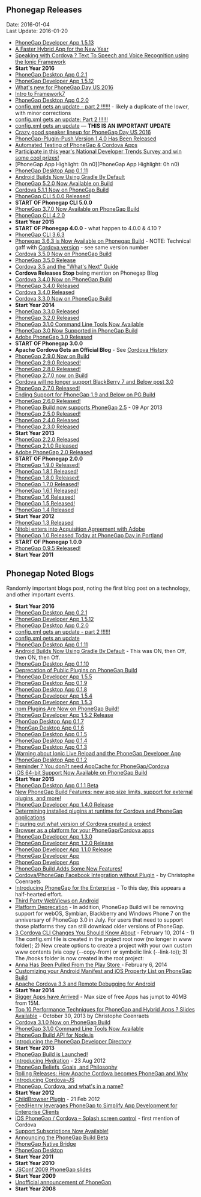 ## Phonegap Releases ##
Date: 2016-01-04<br>
Last Update: 2016-01-20

- [PhoneGap Developer App 1.5.13](http://phonegap.com/blog/2016/01/18/1.5.13-Release)
- [A Faster Hybrid App for the New Year](http://devgirl.org/2016/01/11/a-faster-hybrid-app-for-the-new-year/)
- [Speaking with Cordova ? Text To Speech and Voice Recognition using the Ionic Framework](http://devgirl.org/2016/01/08/speaking-with-cordova/)
- **Start Year 2016**
- [PhoneGap Desktop App 0.2.1](http://phonegap.com/blog/2015/12/22/phonegap-app-desktop-0-2-1)
- [PhoneGap Developer App 1.5.12](http://phonegap.com/blog/2015/12/16/1.5.12-Release)
- [What's new for PhoneGap Day US 2016](http://phonegap.com/blog/2015/12/01/whats-new-for-phonegap-day-us-2016)
- [Intro to Framework7](http://phonegap.com/blog/2015/11/30/framework7)
- [PhoneGap Desktop App 0.2.0](http://phonegap.com/blog/2015/11/23/phonegap-app-desktop-0-2-0)
- [config.xml gets an update - part 2 !!!!!!](http://phonegap.com/blog/2015/11/19/config_xml_changes_part_two) - likely a duplicate of the lower, with minor corrections
- [config.xml gets an update: Part 2 !!!!!!](http://phonegap.com/blog/2015/11/17/config_xml_changes_part_2)
- [config.xml gets an update](http://phonegap.com/blog/2015/11/17/config_xml_update) &mdash; **THIS IS AN IMPORTANT UPDATE**
- [Crazy good speaker lineup for PhoneGap Day US 2016](http://phonegap.com/blog/2015/11/09/phonegap-day-us-2016-speakers)
- [PhoneGap-Plugin-Push Version 1.4.0 Has Been Released](http://simonmacdonald.blogspot.com/2015/10/phonegap-plugin-push-version-140-has.html)
- [Automated Testing of PhoneGap & Cordova Apps](http://phonegap.com/blog/2015/10/27/testmunk-guest-post)
- [Participate in this year's National Developer Trends Survey and win some cool prizes!](http://phonegap.com/blog/2015/10/22/national-developer-trends-survey)
- [PhoneGap App Highlight: 0h n0](PhoneGap App Highlight: 0h n0)
- [PhoneGap Desktop App 0.1.11](http://phonegap.com/blog/2015/09/29/phonegap-app-desktop-0-1-11)
- [Android Builds Now Using Gradle By Default](http://phonegap.com/blog/2015/09/28/android-using-gradle)
- [PhoneGap 5.2.0 Now Available on Build](http://phonegap.com/blog/2015/09/23/phonegap_520_now_on_build)
- [Cordova 5.1.1 Now on PhoneGap Build](http://phonegap.com/blog/2015/06/16/phonegap-updated-on-build)
- [PhoneGap CLI 5.0.0 Released!](http://phonegap.com/blog/2015/04/28/phonegap-cli-5.0.0-0.27.0)
- **START OF Phonegap CLI 5.0.0**
- [PhoneGap 3.7.0 Now Available on PhoneGap Build](http://phonegap.com/blog/2015/02/17/phonegap-3_7_0-now-on-build)
- [PhoneGap CLI 4.2.0](http://phonegap.com/blog/2015/01/14/phonegap-cli-4-2-0)
- **Start Year 2015**
- **START OF Phonegap 4.0.0** - what happen to 4.0.0 & 4.10 ?
- [PhoneGap CLI 3.6.3](http://phonegap.com/blog/2014/11/13/phonegap-cli-3-6-3)
- [Phonegap 3.6.3 is Now Available on Phonegap Build](http://phonegap.com/blog/2014/09/30/phonegap-3_6_3-now-on-build) - NOTE: Technical gaff with [Cordova version](cordova.md) - see same version number
- [Cordova 3.5.0 Now on PhoneGap Build](http://phonegap.com/blog/2014/07/17/cordova-3_5-now-on-build)
- [PhoneGap 3.5.0 Release](http://phonegap.com/blog/2014/06/12/phonegap-3_5_release)
- [Cordova 3.5 and the "What's Next" Guide ](http://www.raymondcamden.com/index.cfm/2014/5/27/Cordova-35-and-Whats-Next-Guide)
- **Cordova Releases Stop** being mention on Phonegap Blog
- [Cordova 3.4.0 Now on PhoneGap Build](http://phonegap.com/blog/2014/04/07/cordova-3_4-now-on-build)
- [PhoneGap 3.4.0 Released](http://phonegap.com/blog/2014/03/04/phonegap-3-4-release)
- [Cordova 3.4.0 Released](http://www.raymondcamden.com/index.cfm/2014/2/21/Cordova-340-Released)
- [Cordova 3.3.0 Now on PhoneGap Build](http://phonegap.com/blog/2014/01/28/cordova-3_3-now-on-build)
- **Start Year 2014**
- [PhoneGap 3.3.0 Released](http://phonegap.com/blog/2013/12/13/phonegap-release)
- [PhoneGap 3.2.0 Released](http://phonegap.com/blog/2013/11/28/phonegap-320-released)
- [PhoneGap 3.1.0 Command Line Tools Now Available](http://phonegap.com/blog/2013/10/17/phonegap-310-release)
- [PhoneGap 3.0 Now Supported in PhoneGap Build](http://phonegap.com/blog/2013/10/01/phonegap-30-now-supported)
- [Adobe PhoneGap 3.0 Released](http://phonegap.com/blog/2013/07/19/adobe-phonegap-3.0-released)
- **START OF Phonegap 3.0.0**
- **Apache Cordova Gets an Official Blog** - See [Cordova History](cordova.md)
- [PhoneGap 2.9.0 Now on Build](http://phonegap.com/blog/build/phonegap-2-9-now-on-build/)
- [PhoneGap 2.9.0 Released!](http://phonegap.com/blog/2013/06/26/pg-290-released)
- [PhoneGap 2.8.0 Released!](http://phonegap.com/blog/2013/06/07/pg-280-released)
- [PhoneGap 2.7.0 now on Build](http://phonegap.com/blog/build/phonegap-2-7-0-now-on-build/)
- [Cordova will no longer support BlackBerry 7 and Below post 3.0](http://phonegap.com/blog/2013/05/16/cordova-will-no-longer-support-bb)
- [PhoneGap 2.7.0 Released!](http://phonegap.com/blog/2013/04/30/pg-270-released)
- [Ending Support for PhoneGap 1.9 and Below on PG Build](http://phonegap.com/blog/build/ending-support-for-phonegap-1-9/)
- [PhoneGap 2.6.0 Released!](http://phonegap.com/blog/2013/04/09/pg-260-released)
- [PhoneGap Build now supports PhoneGap 2.5](http://phonegap.com/blog/build/phonegap-2-5-support/) -  09 Apr 2013
- [PhoneGap 2.5.0 Released!](http://phonegap.com/blog/2013/02/28/pg-250-released)
- [PhoneGap 2.4.0 Released](http://phonegap.com/blog/2013/02/07/phonegap-240)
- [PhoneGap 2.3.0 Released](http://phonegap.com/blog/2013/01/07/phonegap-230)
- **Start Year 2013**
- [PhoneGap 2.2.0 Released](http://phonegap.com/blog/2012/11/01/phonegap-220)
- [PhoneGap 2.1.0 Released](http://phonegap.com/blog/2012/09/21/phonegap-210)
- [Adobe PhoneGap 2.0 Released](http://phonegap.com/2012/07/20/adobe-phonegap-2-0-released.md)
- **START OF Phonegap 2.0.0** 
- [PhoneGap 1.9.0 Released!](http://phonegap.com/2012/06/30/phonegap-1-9-0-released/)
- [PhoneGap 1.8.1 Released!](http://phonegap.com/2012/06/13/phonegap-1-8-1-released/)
- [PhoneGap 1.8.0 Released!](http://phonegap.com/2012/06/06/phonegap-1-8-0-released/)
- [PhoneGap 1.7.0 Released!](http://phonegap.com/2012/05/02/phonegap-1-7-0-released/)
- [PhoneGap 1.6.1 Released!](http://phonegap.com/2012/04/18/phonegap-1-6-1-released/)
- [PhoneGap 1.6 Released!](http://phonegap.com/2012/04/11/phonegap-1-6-released/)
- [PhoneGap 1.5 Released!](http://phonegap.com/2012/03/06/phonegap-1-5-released/)
- [PhoneGap 1.4 Released](http://phonegap.com/2012/01/31/phonegap-1-4-released/)
- **Start Year 2012**
- [PhoneGap 1.3 Released](http://phonegap.com/2011/12/19/phonegap-1-3-released/)
- [Nitobi enters into Acquisition Agreement with Adobe](http://phonegap.com/2011/10/03/nitobi-enters-into-acquisition-agreement-with-adobe/)
- [PhoneGap 1.0 Released Today at PhoneGap Day in Portland](http://phonegap.com/2011/07/29/phonegap-1-0-released-today-at-phonegap-day-in-portland-4/)
- **START OF Phonegap 1.0.0**
- [PhoneGap 0.9.5 Released!](http://phonegap.com/2011/04/28/phonegap-0-9-5-released/)
- **Start Year 2011**

## Phonegap Noted Blogs ##

Randomly important blogs post, noting the first blog post on a technology, and other important events.

- **Start Year 2016**
- [PhoneGap Desktop App 0.2.1](http://phonegap.com/blog/2015/12/22/phonegap-app-desktop-0-2-1)
- [PhoneGap Developer App 1.5.12](http://phonegap.com/blog/2015/12/16/1.5.12-Release)
- [PhoneGap Desktop App 0.2.0](http://phonegap.com/blog/2015/11/23/phonegap-app-desktop-0-2-0)
- [config.xml gets an update - part 2 !!!!!! ](http://phonegap.com/blog/2015/11/19/config_xml_changes_part_two)
- [config.xml gets an update](http://phonegap.com/blog/2015/11/17/config_xml_update)
- [PhoneGap Desktop App 0.1.11](http://phonegap.com/blog/2015/09/29/phonegap-app-desktop-0-1-11)
- [Android Builds Now Using Gradle By Default](http://phonegap.com/blog/2015/09/28/android-using-gradle) - This was ON, then Off, then ON, then Off. 
- [PhoneGap Desktop App 0.1.10](http://phonegap.com/blog/2015/09/16/phonegap-app-desktop-0-1-10)
- [Deprecation of Public Plugins on PhoneGap Build](http://phonegap.com/blog/2015/09/04/public-plugin-deprecation-on-build)
- [PhoneGap Developer App 1.5.5](http://phonegap.com/blog/2015/09/02/pg_dev_app_1.5.5_release)
- [PhoneGap Desktop App 0.1.9](http://phonegap.com/blog/2015/08/11/phonegap-app-desktop-0-1-9)
- [PhoneGap Desktop App 0.1.8](http://phonegap.com/blog/2015/07/07/phonegap-app-desktop-0-1-8)
- [PhoneGap Developer App 1.5.4](http://phonegap.com/blog/2015/06/23/pg-developer-app-1-5-4)
- [PhoneGap Developer App 1.5.3](http://phonegap.com/blog/2015/06/17/phonegap-developer-app-1-5-3)
- [npm Plugins Are Now on PhoneGap Build!](http://phonegap.com/blog/2015/05/26/npm-plugins-available)
- [PhoneGap Developer App 1.5.2 Release](http://phonegap.com/blog/2015/05/20/pg_dev_app_1_5_2_release)
- [PhonGap Desktop App 0.1.7](http://phonegap.com/blog/2015/05/19/phonegap-app-desktop-0-1-7)
- [PhonGap Desktop App 0.1.6](http://phonegap.com/blog/2015/05/19/phonegap-app-desktop-0-1-6)
- [PhoneGap Desktop App 0.1.5](http://phonegap.com/blog/2015/04/28/phonegap-app-desktop-0-1-5)
- [PhoneGap Desktop App 0.1.4](http://phonegap.com/blog/2015/04/06/phonegap-app-desktop-0-1-4)
- [PhoneGap Desktop App 0.1.3](http://phonegap.com/blog/2015/03/16/phonegap-app-desktop-0-1-3)
- [Warning about Ionic Live Reload and the PhoneGap Developer App](http://www.raymondcamden.com/2015/03/08/warning-about-ionic-live-reload-and-the-phonegap-developer-app)
- [PhoneGap Desktop App 0.1.2](http://phonegap.com/blog/2015/03/02/phonegap-app-desktop-0-1-2)
- [Reminder ? You don?t need AppCache for PhoneGap/Cordova](http://www.raymondcamden.com/2015/02/26/reminder-you-dont-need-appcache-for-phonegapcordova)
- [iOS 64-bit Support Now Available on PhoneGap Build](http://phonegap.com/blog/2015/01/20/ios-64bit-support)
- **Start Year 2015**
- [PhoneGap Desktop App 0.1.1 Beta](http://phonegap.com/blog/2014/12/11/phonegap-desktop-app-beta)
- [New PhoneGap Build Features: new app size limits, support for external plugins, and more!](http://phonegap.com/blog/2014/12/09/phonegap-build-new-features)
- [PhoneGap Developer App 1.4.0 Release](http://phonegap.com/blog/2014/11/26/phonegap-developer-app-1-4-0)
- [Determining installed plugins at runtime for Cordova and PhoneGap applications](http://www.raymondcamden.com/2014/11/19/Determing-installed-plugins-at-runtime-for-Cordova-and-PhoneGap-applications)
- [Figuring out what version of Cordova created a project](http://phonegap.com/blog/2014/09/30/phonegap-3_6_3-now-on-build)
- [Browser as a platform for your PhoneGap/Cordova apps](http://www.raymondcamden.com/2014/9/24/Browser-as-a-platform-for-your-PhoneGapCordova-apps)
- [PhoneGap Developer App 1.3.0](http://phonegap.com/blog/2014/09/02/phonegap-developer-app-1-3-0)
- [PhoneGap Developer App 1.2.0 Release](http://phonegap.com/blog/2014/08/08/pg-dev-app-1-2-0-release)
- [PhoneGap Developer App 1.1.0 Release](http://phonegap.com/blog/2014/07/21/pg-dev-app-1-1-0-release)
- [PhoneGap Developer App](http://phonegap.com/blog/2014/04/23/phonegap-developer-app)
- [PhoneGap Developer App](http://www.raymondcamden.com/index.cfm/2014/4/21/PhoneGap-Developer-App)
- [PhoneGap Build Adds Some New Features!](http://phonegap.com/blog/2014/04/11/phonegap-build-adds-some-new-features)
- [Cordova/PhoneGap Facebook Integration without Plugin](http://coenraets.org/blog/2014/04/facebook-phonegap-cordova-without-plugin/) - by Christophe Coenraets
- [Introducing PhoneGap for the Enterprise](http://phonegap.com/blog/2014/03/24/introducing-phonegap-for-the-enterprise) - To this day, this appears a half-hearted effort.
- [Third Party WebViews on Android](https://web.archive.org/web/20140323100528/http://www.infil00p.org/third-part-webviews-on-android/)
- [Platform Deprecation](http://phonegap.com/blog/2014/02/21/platform-deprecation/) - In addition, PhoneGap Build will be removing support for webOS, Symbian, Blackberry and Windows Phone 7 on the anniversary of PhoneGap 3.0 in July. For users that need to support those platforms they can still download older versions of PhoneGap.
- [3 Cordova CLI Changes You Should Know About](http://devgirl.org/2014/02/10/3-cordova-cli-changes/) - February 10, 2014 - 1) The config.xml file is created in the project root now (no longer in www folder); 2) New create options to create a project with your own custom www contents (via copy (--copy-from) or symbolic link (--link-to)); 3) The /hooks folder is now created in the root project:
- [Anna Has Been Pulled From the Play Store ](http://simonmacdonald.blogspot.com/2014/02/anna-has-been-pulled-from-play-store.html) - February 6, 2014
- [Customizing your Android Manifest and iOS Property List on PhoneGap Build](http://phonegap.com/blog/2014/01/30/customizing-your-android-manifest-and-ios-property-list-on-phonegap-build)
- [Apache Cordova 3.3 and Remote Debugging for Android](http://www.raymondcamden.com/index.cfm/2014/1/2/Apache-Cordova-33-and-Remote-Debugging-for-Android)
- **Start Year 2014**
- [Bigger Apps have Arrived](http://phonegap.com/blog/2013/11/14/bigger-apps-have-arrived) - Max size of free Apps has jumpt to 40MB from 15M.
- [Top 10 Performance Techniques for PhoneGap and Hybrid Apps ? Slides Available](http://coenraets.org/blog/2013/10/top-10-performance-techniques-for-phonegap-and-hybrid-apps-slides-available/?utm_source=rss%26utm_medium=rss%26utm_campaign=top-10-performance-techniques-for-phonegap-and-hybrid-apps-slides-available) - October 30, 2013 by Christophe Coenraets
- [Cordova 3.1.0 Now on PhoneGap Build](http://phonegap.com/blog/2013/10/24/cordova-3_1-now-on-build)
- [PhoneGap 3.1.0 Command Line Tools Now Available](http://phonegap.com/blog/2013/10/17/phonegap-310-release)
- [PhoneGap Build API for Node.js](http://phonegap.com/blog/build/phonegap-build-api-for-node/)
- [Introducing the PhoneGap Developer Directory](http://phonegap.com/blog/2013/01/03/introducing-the-phonegap-developer-directory)
- **Start Year 2013**
- [PhoneGap Build is Launched!](http://phonegap.com/blog/2012/09/24/phonegap-build-is-launched)
- [Introducing Hydration](http://phonegap.com/blog/build/introducing-hydration/) - 23 Aug 2012 
- [PhoneGap Beliefs, Goals, and Philosophy](http://phonegap.com/2012/05/09/phonegap-beliefs-goals-and-philosophy/)
- [Rolling Releases: How Apache Cordova becomes PhoneGap and Why](http://phonegap.com/2012/04/12/rolling-releases-how-apache-cordova-becomes-phonegap-and-why/)
- [Introducing Cordova-JS](http://phonegap.com/2012/03/21/introducing-cordova-js/)
- [PhoneGap, Cordova, and what's in a name?](http://phonegap.com/2012/03/19/phonegap-cordova-and-what%e2%80%99s-in-a-name/)
- **Start Year 2012**
- [ChildBrowser Plugin](http://phonegap.com/blog/build/childbrowser-plugin/) - 21 Feb 2012 
- [FeedHenry leverages PhoneGap to Simplify App Development for Enterprise Clients](http://phonegap.com/2011/10/18/feedhenry-leverages-phonegap-to-simplify-app-development-for-enterprise-clients/)
- [iOS PhoneGap / Cordova &ndash; Splash screen control](http://shazronatadobe.wordpress.com/2011/09/15/ios-phonegap-splash-screen-control/) - first mention of Cordova
- [Support Subscriptions Now Available!](http://phonegap.com/2011/02/25/support-subscriptions-now-available/)
- [Announcing the PhoneGap Build Beta](http://phonegap.com/2010/11/09/announcing-the-phonegap-build-beta/)
- [PhoneGap Native Bridge](https://web.archive.org/web/20110907013010/http://nullisnotanobject.com/phonegap-native-bridge)
- [PhoneGap Desktop](http://web.archive.org/web/20110806015108/http://nullisnotanobject.com/53780973)
- **Start Year 2011**
- **Start Year 2010**
- [JSConf 2009 PhoneGap slides](http://phonegap.com/2009/04/25/jsconf-2009-phonegap-slides/)
- **Start Year 2009**
- [Unofficial announcement of PhoneGap](http://phonegap.com/2008/08/07/unofficial-announcement-of-phonegap/)
- **Start Year 2008**
